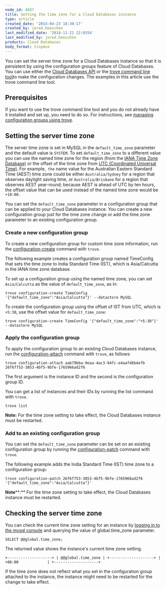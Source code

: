 ```yaml
---
node_id: 4037
title: Setting the time zone for a Cloud Databases instance
type: article
created_date: '2014-04-23 18:30:17'
created_by: jered.heeschen
last_modified_date: '2014-11-21 22:0354'
last_modified_by: jered.heeschen
products: Cloud Databases
body_format: tinymce
---
```


You can set the server time zone for a Cloud Databases instance so that
it is persistent by using the configuration groups feature of Cloud
Databases. You can use either the [Cloud Databases
API](http://docs.rackspace.com/cdb/api/v1.0/cdb-getting-started/content/Managing_TZ_for_Database_Instances.html)
or the [trove command line
tool](/knowledge_center/article/managing-configuration-groups-for-cloud-databases-with-the-trove-command-line-tool)to
make the configuration changes. The examples in this article use the
trove command line tool.

Prerequisites
-------------

If you want to use the trove command line tool and you do not already
have it installed and set up, you need to do so. For instructions, see
[managing configuration groups using
trove](http://www.rackspace.com/knowledge_center/article/managing-configuration-groups-for-cloud-databases-with-the-trove-command-line-tool).

Setting the server time zone
----------------------------

The server time zone is set in MySQL in the `default_time_zone`
parameter and the default value is `SYSTEM`. To set `default_time_zone`
to a different value you can use the named time zone for the
region (from the [IANA Time Zone
Database](http://en.wikipedia.org/wiki/List_of_tz_database_time_zones))
or the offset of the time zone from [UTC (Coordinated Universal
Time)](http://en.wikipedia.org/wiki/Coordinated_Universal_Time). For
example,` the` name value for the Australian Eastern Standard Time
(AEST) time zone could be either `Australia/Sydney` for a region that
observes daylight saving time, or `Australia/Brisbane` for a region that
observes AEST year-round; because AEST is ahead of UTC by ten
hours, the offset value that can be used instead of the named time
zone would be `+10:00.`

You can set the `default_time_zone` parameter in a configuration group
that can be applied to your Cloud Databases instance. You can create a
new configuration group just for the time zone change or add the time
zone parameter to an existing configuration group.

### Create a new configuration group

To create a new configuration group for custom time zone information,
run the
[configuration-create](/knowledge_center/article/managing-configuration-groups-for-cloud-databases-with-the-trove-command-line-tool#creategroup)
command with `trove`.

The following example creates a configuration group named TimeConfig
that sets the time zone to India Standard Time (IST), which
is Asia/Calcutta in the IANA time zone database.

To set up a configuration group using the named time zone, you can set
`Asia/Calcutta` as the value of `default_time_zone`, as in:

    trove configuration-create TimeConfig '{"default_time_zone":"Asia/Calcutta"}' --datastore MySQL

To create the configuration group using the offset of IST from UTC,
which is `+5:30`, use the offset value for `default_time_zone`:

    trove configuration-create TimeConfig '{"default_time_zone":"+5:30"}' --datastore MySQL

### Apply the configuration group

To apply the configuration group to an existing Cloud Databases
instance, run the
[configuration-attach](/knowledge_center/article/managing-configuration-groups-for-cloud-databases-with-the-trove-command-line-tool#applying)
command with `trove`, as follows:

    trove configuration-attach aab79bba-9eaa-4ac3-94fc-e4aaf46b4efb 26f6f753-3853-4bf5-9bfe-1765966ad2f6

The first argument is the instance ID and the second is the
configuration group ID.

You can get a list of instances and their IDs by running the list
command with `trove`.

    trove list

**Note:** For the time zone setting to take effect, the Cloud Databases
instance must be restarted.

### Add to an existing configuration group

You can set the `default_time_zone` parameter can be set on an existing
configuration group by running the
[configuration-patch](/knowledge_center/article/managing-configuration-groups-for-cloud-databases-with-the-trove-command-line-tool#modifying)
command with `trove`.

The following example adds the India Standard Time (IST) time zone to a
configuration group:

    trove configuration-patch 26f6f753-3853-4bf5-9bfe-1765966ad2f6 '{"default_time_zone":"Asia/Calcutta"}'

**Note****:** For the time zone setting to take effect, the Cloud
Databases instance must be restarted.

Checking the server time zone
-----------------------------

You can check the current time zone setting for an instance by [logging
in to the mysql
console](/knowledge_center/article/connecting-to-your-cloud-database)
and querying the value of global.time\_zone parameter.

    SELECT @@global.time_zone;

The returned value shows the instance's current time zone setting.

    +--------------------+ | @@global.time_zone | +--------------------+ | +06:00             | +--------------------+

If the time zone does not reflect what you set in the configuration
group attached to the instance, the instance might need to be restarted
for the change to take effect.

